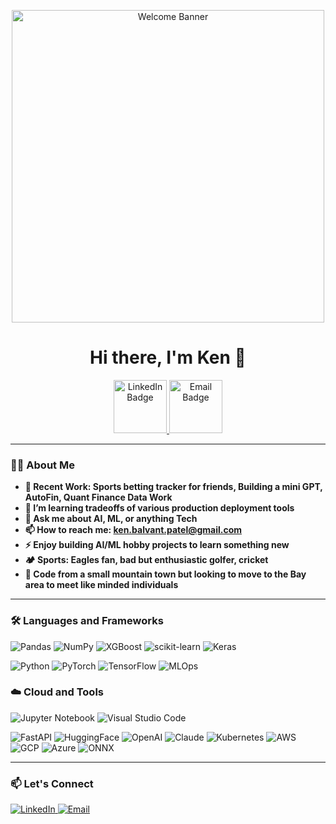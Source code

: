 <!-- Profile Banner -->
<p align="center">
  <img src="https://user-images.githubusercontent.com/74038190/225813708-98b745f2-7d22-48cf-9150-083f1b00d6c9.gif" width="500" alt="Welcome Banner"/>
</p>


<h1 align="center"  width="1000" >Hi there, I'm Ken 👋</h1>

<p align="center">
  <a href="https://www.linkedin.com/in/kpat11">
    <img src="https://img.shields.io/badge/LinkedIn-blue?style=flat&logo=linkedin&logoColor=white"  width="85" alt="LinkedIn Badge"/>
  </a>
  <a href="mailto:ken.balvant.patel@gmail.com">
    <img src="https://img.shields.io/badge/Email-red?style=flat&logo=gmail&logoColor=white"  width="85" alt="Email Badge"/>
  </a>
</p>

---

### 👨‍💻 About Me

- **🔭 Recent Work: Sports betting tracker for friends, Building a mini GPT, AutoFin, Quant Finance Data Work**
- **🌱 I’m learning tradeoffs of various production deployment tools**
- **💬 Ask me about AI, ML, or anything Tech**
- **📫 How to reach me: ken.balvant.patel@gmail.com**
- **⚡ Enjoy building AI/ML hobby projects to learn something new**
- **🏕️ Sports: Eagles fan, bad but enthusiastic golfer, cricket**
- **🏡 Code from a small mountain town but looking to move to the Bay area to meet like minded individuals**

---

### 🛠️ Languages and Frameworks

![Pandas](https://img.shields.io/badge/Pandas-150458?style=for-the-badge&logo=pandas&logoColor=white)
![NumPy](https://img.shields.io/badge/NumPy-013243?style=for-the-badge&logo=numpy&logoColor=white)
![XGBoost](https://img.shields.io/badge/XGBoost-FF6600?style=for-the-badge&logo=xgboost&logoColor=white)
![scikit-learn](https://img.shields.io/badge/scikit--learn-F7931E?style=for-the-badge&logo=scikit-learn&logoColor=white)
![Keras](https://img.shields.io/badge/Keras-D00000?style=for-the-badge&logo=keras&logoColor=white)

![Python](https://img.shields.io/badge/-Python-3776AB?logo=python&logoColor=white)
![PyTorch](https://img.shields.io/badge/-PyTorch-EE4C2C?logo=pytorch&logoColor=white)
![TensorFlow](https://img.shields.io/badge/-TensorFlow-FF6F00?logo=tensorflow&logoColor=white)
![MLOps](https://img.shields.io/badge/-MLOps-323330?logo=mlflow&logoColor=white)


### ☁️ Cloud and Tools

![Jupyter Notebook](https://img.shields.io/badge/Jupyter%20Notebook-F37626?style=for-the-badge&logo=jupyter&logoColor=white)
![Visual Studio Code](https://img.shields.io/badge/Visual%20Studio%20Code-007ACC?style=for-the-badge&logo=visualstudiocode&logoColor=white)

![FastAPI](https://img.shields.io/badge/-FastAPI-009688?logo=fastapi&logoColor=white)
![HuggingFace](https://img.shields.io/badge/-HuggingFace-FFD21F?logo=huggingface&logoColor=black)
![OpenAI](https://img.shields.io/badge/-OpenAI-412991?logo=openai&logoColor=white)
![Claude](https://img.shields.io/badge/-Claude-000000?logo=anthropic&logoColor=white)
![Kubernetes](https://img.shields.io/badge/-Kubernetes-326CE5?logo=kubernetes&logoColor=white)
![AWS](https://img.shields.io/badge/-AWS-232F3E?logo=amazonaws&logoColor=white)
![GCP](https://img.shields.io/badge/-GCP-4285F4?logo=googlecloud&logoColor=white)
![Azure](https://img.shields.io/badge/-Azure-0078D4?logo=microsoftazure&logoColor=white)
![ONNX](https://img.shields.io/badge/-ONNX-005CED?logo=onnx&logoColor=white)

---


### 📫 Let's Connect

<p align="left">
  <a href="[https://www.linkedin.com/in/yourusername/](https://www.linkedin.com/in/kpat11/)">
    <img src="https://img.shields.io/badge/LinkedIn-blue?style=flat&logo=linkedin&logoColor=white" alt="LinkedIn"/>
  </a>
  <a href="mailto:ken.balvant.patel@gmail.com">
    <img src="https://img.shields.io/badge/Email-red?style=flat&logo=gmail&logoColor=white" alt="Email"/>
  </a>
</p>
